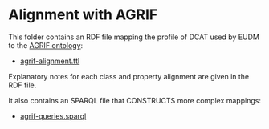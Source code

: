 # Alignment with AGRIF
This folder contains an RDF file mapping the profile of DCAT used by EUDM to the [AGRIF ontology](http://reference.data.gov.au/def/ont/agrif):

* [agrif-alignment.ttl](agrif-alignment.ttl)

Explanatory notes for each class and property alignment are given in the RDF file.

It also contains an SPARQL file that CONSTRUCTS more complex mappings:

* [agrif-queries.sparql](agrif-queries.sparql)
